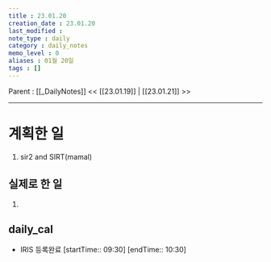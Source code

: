 ```yaml
---
title : 23.01.20
creation_date : 23.01.20
last_modified :
note_type : daily
category : daily_notes
memo_level : 0
aliases : 01월 20일
tags : []
---
```

Parent : [[_DailyNotes]]
<< [[23.01.19]] | [[23.01.21]] >>

---
# 계획한 일

1. sir2 and SIRT(mamal)

## 실제로 한 일

1.  



## daily_cal
-  IRIS 등록완료 [startTime:: 09:30]  [endTime:: 10:30]